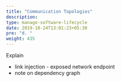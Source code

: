 ```yaml
---
title: "Communication Topologies"
description:
type: manage-software-lifecycle
date: 2019-10-24T13:01:23+05:30
pre: "d. "
weight: 435
---
```

Explain

* link injection - exposed network endpoint
* note on dependency graph